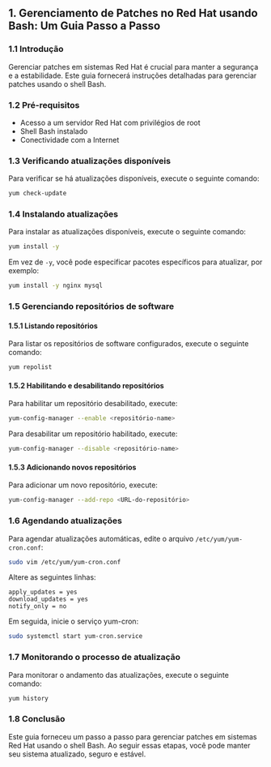 ## 1. Gerenciamento de Patches no Red Hat usando Bash: Um Guia Passo a Passo

### 1.1 Introdução

Gerenciar patches em sistemas Red Hat é crucial para manter a segurança e a estabilidade. Este guia fornecerá instruções detalhadas para gerenciar patches usando o shell Bash.

### 1.2 Pré-requisitos

- Acesso a um servidor Red Hat com privilégios de root
- Shell Bash instalado
- Conectividade com a Internet

### 1.3 Verificando atualizações disponíveis

Para verificar se há atualizações disponíveis, execute o seguinte comando:

```bash
yum check-update
```

### 1.4 Instalando atualizações

Para instalar as atualizações disponíveis, execute o seguinte comando:

```bash
yum install -y
```

Em vez de `-y`, você pode especificar pacotes específicos para atualizar, por exemplo:

```bash
yum install -y nginx mysql
```

### 1.5 Gerenciando repositórios de software

#### 1.5.1 Listando repositórios

Para listar os repositórios de software configurados, execute o seguinte comando:

```bash
yum repolist
```

#### 1.5.2 Habilitando e desabilitando repositórios

Para habilitar um repositório desabilitado, execute:

```bash
yum-config-manager --enable <repositório-name>
```

Para desabilitar um repositório habilitado, execute:

```bash
yum-config-manager --disable <repositório-name>
```

#### 1.5.3 Adicionando novos repositórios

Para adicionar um novo repositório, execute:

```bash
yum-config-manager --add-repo <URL-do-repositório>
```

### 1.6 Agendando atualizações

Para agendar atualizações automáticas, edite o arquivo `/etc/yum/yum-cron.conf`:

```bash
sudo vim /etc/yum/yum-cron.conf
```

Altere as seguintes linhas:

```
apply_updates = yes
download_updates = yes
notify_only = no
```

Em seguida, inicie o serviço yum-cron:

```bash
sudo systemctl start yum-cron.service
```

### 1.7 Monitorando o processo de atualização

Para monitorar o andamento das atualizações, execute o seguinte comando:

```bash
yum history
```

### 1.8 Conclusão

Este guia forneceu um passo a passo para gerenciar patches em sistemas Red Hat usando o shell Bash. Ao seguir essas etapas, você pode manter seu sistema atualizado, seguro e estável.